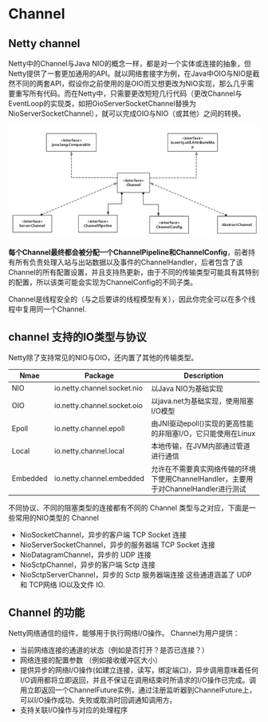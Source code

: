 # Channel

## Netty channel

Netty中的Channel与Java NIO的概念一样，都是对一个实体或连接的抽象，但Netty提供了一套更加通用的API。就以网络套接字为例，在Java中OIO与NIO是截然不同的两套API，假设你之前使用的是OIO而又想更改为NIO实现，那么几乎需要重写所有代码。而在Netty中，只需要更改短短几行代码（更改Channel与EventLoop的实现类，如把OioServerSocketChannel替换为NioServerSocketChannel），就可以完成OIO与NIO（或其他）之间的转换。


![image-20191006132716534](assets/Channel/image-20191006132716534.png)


**每个Channel最终都会被分配一个ChannelPipeline和ChannelConfig**，前者持有所有负责处理入站与出站数据以及事件的ChannelHandler，后者包含了该Channel的所有配置设置，并且支持热更新，由于不同的传输类型可能具有其特别的配置，所以该类可能会实现为ChannelConfig的不同子类。

Channel是线程安全的（与之后要讲的线程模型有关），因此你完全可以在多个线程中复用同一个Channel.



## channel 支持的IO类型与协议

Netty除了支持常见的NIO与OIO，还内置了其他的传输类型。

| Nmae     | Package                     | Description                                                  |
| -------- | --------------------------- | ------------------------------------------------------------ |
| NIO      | io.netty.channel.socket.nio | 以Java NIO为基础实现                                         |
| OIO      | io.netty.channel.socket.oio | 以java.net为基础实现，使用阻塞I/O模型                        |
| Epoll    | io.netty.channel.epoll      | 由JNI驱动epoll()实现的更高性能的非阻塞I/O，它只能使用在Linux |
| Local    | io.netty.channel.local      | 本地传输，在JVM内部通过管道进行通信                          |
| Embedded | io.netty.channel.embedded   | 允许在不需要真实网络传输的环境下使用ChannelHandler，主要用于对ChannelHandler进行测试 |



不同协议、不同的阻塞类型的连接都有不同的 Channel 类型与之对应，下面是一些常用的NIO类型的 Channel 

- NioSocketChannel，异步的客户端 TCP Socket 连接
- NioServerSocketChannel，异步的服务器端 TCP Socket 连接
- NioDatagramChannel，异步的 UDP 连接
- NioSctpChannel，异步的客户端 Sctp 连接
- NioSctpServerChannel，异步的 Sctp 服务器端连接 这些通道涵盖了 UDP 和 TCP网络 IO以及文件 IO.



## Channel 的功能

Netty网络通信的组件，能够用于执行网络I/O操作。 Channel为用户提供：

- 当前网络连接的通道的状态（例如是否打开？是否已连接？）
- 网络连接的配置参数 （例如接收缓冲区大小）
- 提供异步的网络I/O操作(如建立连接，读写，绑定端口)，异步调用意味着任何I/O调用都将立即返回，并且不保证在调用结束时所请求的I/O操作已完成。调用立即返回一个ChannelFuture实例，通过注册监听器到ChannelFuture上，可以I/O操作成功、失败或取消时回调通知调用方。
- 支持关联I/O操作与对应的处理程序




